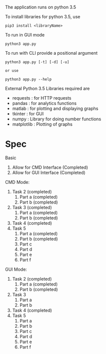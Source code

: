 The application runs on python 3.5

To install libraries for python 3.5, use
```
pip3 install <libraryName>
```

To run in GUI mode
```
python3 app.py
```

To run with CLI provide a positional argument
```
python3 app.py [-t] [-d] [-u]

or use

python3 app.py --help
```

External Python 3.5 Libraries required are
- requests : for HTTP requests
- pandas : for analytics functions
- matlab : for plotting and displaying graphs
- tkinter : for GUI
- numpy : Library for doing number functions
- matplotlib : Plotting of graphs

Spec
===

Basic
1. Allow for CMD Interface (Completed)
2. Allow for GUI Interface (Completed)

CMD Mode:
1. Task 2 (completed)
    1. Part a (completed)
    2. Part b (completed)
2. Task 3 (completed)
    1. Part a (completed)
    2. Part b (completed)
3. Task 4 (completed)
4. Task 5
    1. Part a (completed)
    2. Part b (completed)
    3. Part c
    4. Part d
    5. Part e
    6. Part f

GUI Mode:
1. Task 2 (completed)
    1. Part a (completed)
    2. Part b (completed)
2. Task 3
    1. Part a
    2. Part b
3. Task 4 (completed)
4. Task 5
    1. Part a
    2. Part b
    3. Part c
    4. Part d
    5. Part e
    6. Part f